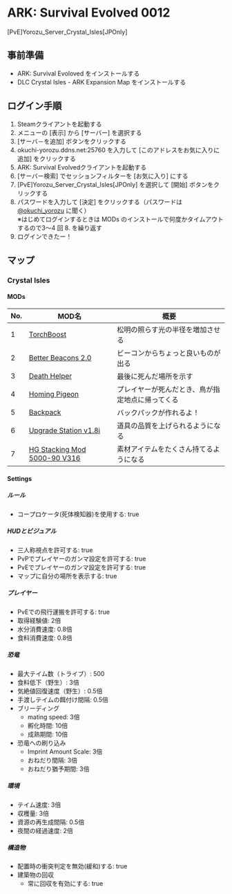 # ARK: Survival Evolved 0012
[PvE]Yorozu_Server_Crystal_Isles[JPOnly]

## 事前準備
- ARK: Survival Evoloved をインストールする
- DLC Crystal Isles - ARK Expansion Map をインストールする

## ログイン手順
1. Steamクライアントを起動する
2. メニューの [表示] から [サーバー] を選択する
3. [サーバ－を追加] ボタンをクリックする
4. okuchi-yorozu.ddns.net:25760 を入力して [このアドレスをお気に入りに追加] をクリックする
5. ARK: Survival Evolvedクライアントを起動する
6. [サーバー検索] でセッションフィルターを [お気に入り] にする
7. [PvE]Yorozu_Server_Crystal_Isles[JPOnly] を選択して [開始] ボタンをクリックする
8. パスワードを入力して [決定] をクリックする（パスワードは [@okuchi_yorozu](https://twitter.com/okuchi_yorozu) に聞く）  
※はじめてログインするときは MODs のインストールで何度かタイムアウトするので3～4 回 8. を繰り返す
9. ログインできたー！

## マップ
### Crystal Isles
#### MODs
|No.|MOD名|概要|
|----|----|----|
|1|[TorchBoost](https://steamcommunity.com/sharedfiles/filedetails/?id=478736056)|松明の照らす光の半径を増加させる|
|2|[Better Beacons 2.0](https://steamcommunity.com/sharedfiles/filedetails/?id=506506101)|ビーコンからちょっと良いものが出る|
|3|[Death Helper](https://steamcommunity.com/sharedfiles/filedetails/?id=566885854)|最後に死んだ場所を示す|
|4|[Homing Pigeon](https://steamcommunity.com/sharedfiles/filedetails/?id=655261420)|プレイヤーが死んだとき、鳥が指定地点に帰ってくる|
|5|[Backpack](https://steamcommunity.com/sharedfiles/filedetails/?id=736236773)|バックパックが作れるよ！|
|6|[Upgrade Station v1.8i](https://steamcommunity.com/sharedfiles/filedetails/?id=821530042)|道具の品質を上げられるようになる|
|7|[HG Stacking Mod 5000-90 V316](https://steamcommunity.com/sharedfiles/filedetails/?id=849985437)|素材アイテムをたくさん持てるようになる|

#### Settings
##### ルール
- コープロケータ(死体検知器)を使用する: true
##### HUDとビジュアル
- 三人称視点を許可する: true
- PvPでプレイヤーのガンマ設定を許可する: true
- PvEでプレイヤーのガンマ設定を許可する: true
- マップに自分の場所を表示する: true
##### プレイヤー
- PvEでの飛行運搬を許可する: true
- 取得経験値: 2倍
- 水分消費速度: 0.8倍
- 食料消費速度: 0.8倍
##### 恐竜
- 最大テイム数（トライブ）: 500
- 食料低下（野生）: 3倍
- 気絶値回復速度（野生）: 0.5倍
- 手渡しテイムの餌付け間隔: 0.5倍
- ブリーディング
  - mating speed: 3倍
  - 孵化時間: 10倍
  - 成熟期間: 10倍
- 恐竜への刷り込み
  - Imprint Amount Scale: 3倍
  - おねだり間隔: 3倍
  - おねだり猶予期間: 3倍
##### 環境
- テイム速度: 3倍
- 収穫量: 3倍
- 資源の再生成間隔: 0.5倍
- 夜間の経過速度: 2倍
##### 構造物
- 配置時の衝突判定を無効(緩和)する: true
- 建築物の回収
  - 常に回収を有効にする: true